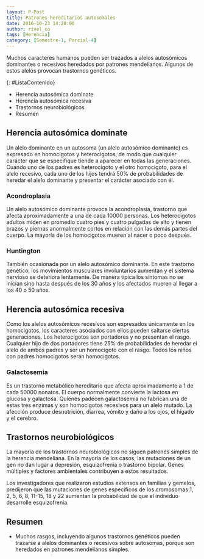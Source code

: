 ```yaml
---
layout: P-Post
title: Patrones hereditarios autosomales
date: 2016-10-23 14:20:00
author: rivel_co
tags: [Herencia]
category: [Semestre-1, Parcial-4]
---
```


Muchos caracteres humanos pueden ser trazados a alelos autosómicos dominantes o recesivos heredados por patrones mendelianos. Algunos de estos alelos provocan trastornos genéticos.

{: #ListaContenido}
- Herencia autosómica dominate
- Herencia autosómica recesiva
- Trastornos neurobiológicos
- Resumen

## Herencia autosómica dominate

Un alelo dominante en un autosoma (un alelo autosómico dominante) es expresado en homocigotos y heterocigotos, de modo que cualquier carácter que se especifique tiende a aparecer en todas las generaciones. Cuando uno de los padres es heterocigoto y el otro homocigoto, para el alelo recesivo, cada uno de los hijos tendrá 50% de probabilidades de heredar el alelo dominante y presentar el carácter asociado con él.

### Acondroplasia

Un alelo autosómico dominante provoca la acondroplasia, trastorno que afecta aproximadamente a una de cada 10000 personas. Los heterocigotos adultos miden en promedio cuatro pies y cuatro pulgadas de alto y tienen brazos y piernas anormalmente cortos en relación con las demás partes del cuerpo. La mayoría de los homocigotos mueren al nacer o poco después.

### Huntington

También ocasionada por un alelo autosómico dominante. En este trastorno genético, los movimientos musculares involuntarios aumentan y el sistema nervioso se deteriora lentamente. De manera típica los síntomas no se inician sino hasta después de los 30 años y los afectados mueren al llegar a los 40 o 50 años.

## Herencia autosómica recesiva

Como los alelos autosómicos recesivos son expresados únicamente en los homocigotos, los caracteres asociados con ellos pueden saltarse ciertas generaciones. Los heterocigotos son portadores y no presentan el rasgo. Cualquier hijo de dos portadores tiene 25% de probabilidades de heredar el alelo de ambos padres y ser un homocigoto con el rasgo. Todos los niños con padres homocigotos serán homocigotos.

### Galactosemia

Es un trastorno metabólico hereditario que afecta aproximadamente a 1 de cada 50000 nonatos. El cuerpo normalmente convierte la lactosa en glucosa y galactosa. Quienes padecen galactosemia no fabrican una de estas tres enzimas y son homocigotos recesivos para un alelo mutado. La afección produce desnutrición, diarrea, vómito y daño a los ojos, el hígado y el cerebro.

## Trastornos neurobiológicos

La mayoría de los trastornos neurobiológicos no siguen patrones simples de la herencia mendeliana. En la mayoría de los casos, las mutaciones de un gen no dan lugar a depresión, esquizofrenia o trastorno bipolar. Genes múltiples y factores ambientales contribuyen a estos resultados.

Los investigadores que realizaron estudios extensos en familias y gemelos, predijeron que las mutaciones de genes específicos de los cromosomas 1, 2, 5, 6, 8, 11-15, 18 y 22 aumentan la probabilidad de que el individuo desarrolle esquizofrenia.

## Resumen

- Muchos rasgos, incluyendo algunos trastornos genéticos pueden trazarse a alelos dominantes o recesivos sobre autosomas, porque son heredados en patrones mendelianos simples.